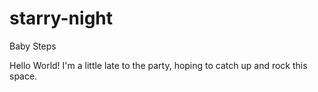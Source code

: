# starry-night
Baby Steps

Hello World! I'm a little late to the party, hoping to catch up and rock this space.
